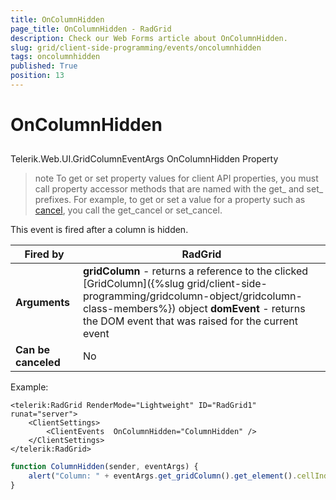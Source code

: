 ```yaml
---
title: OnColumnHidden
page_title: OnColumnHidden - RadGrid
description: Check our Web Forms article about OnColumnHidden.
slug: grid/client-side-programming/events/oncolumnhidden
tags: oncolumnhidden
published: True
position: 13
---
```


# OnColumnHidden



## 

Telerik.Web.UI.GridColumnEventArgs OnColumnHidden Property

>note To get or set property values for client API properties, you must call property accessor methods that are named with the get_ and set_ prefixes. For example, to get or set a value for a property such as [cancel](https://msdn.microsoft.com/en-us/library/bb310859.aspx), you call the get_cancel or set_cancel.
>


This event is fired after a column is hidden.


|  **Fired by**  | RadGrid |
| ------ | ------ |
| **Arguments** | **gridColumn** - returns a reference to the clicked [GridColumn]({%slug grid/client-side-programming/gridcolumn-object/gridcolumn-class-members%}) object **domEvent** - returns the DOM event that was raised for the current event|
| **Can be canceled** |No|

Example:

````ASP.NET
<telerik:RadGrid RenderMode="Lightweight" ID="RadGrid1" runat="server">
    <ClientSettings>
        <ClientEvents  OnColumnHidden="ColumnHidden" />
    </ClientSettings>
</telerik:RadGrid>
````



````JavaScript
function ColumnHidden(sender, eventArgs) {
    alert("Column: " + eventArgs.get_gridColumn().get_element().cellIndex + " was hidden");
}
````


